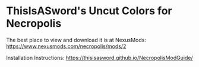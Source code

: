 # ThisIsASword's Uncut Colors for Necropolis

The best place to view and download it is at NexusMods: https://www.nexusmods.com/necropolis/mods/2


Installation Instructions:
https://thisisasword.github.io/NecropolisModGuide/
